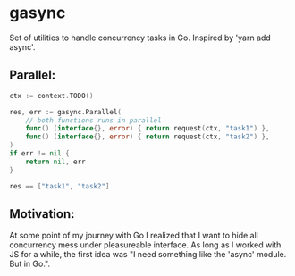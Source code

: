 # gasync
Set of utilities to handle concurrency tasks in Go. Inspired by 'yarn add async'.

## Parallel:
```go
ctx := context.TODO()

res, err := gasync.Parallel(
    // both functions runs in parallel
    func() (interface{}, error) { return request(ctx, "task1") },
    func() (interface{}, error) { return request(ctx, "task2") },
)
if err != nil {
    return nil, err
}

res == ["task1", "task2"]
```

## Motivation:
At some point of my journey with Go I realized that I want to hide all concurrency mess under pleasureable interface.
As long as I worked with JS for a while, the first idea was "I need something like the 'async' module. But in Go.".
